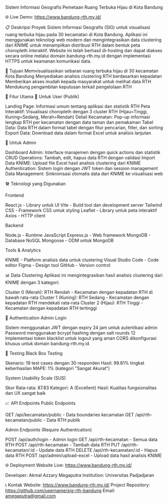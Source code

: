 Sistem Informasi Geografis Pemetaan Ruang Terbuka Hijau di Kota Bandung

🌐 Live Demo: https://www.bandung-rth.my.id/

📋 Deskripsi Proyek
Sistem Informasi Geografis (SIG) untuk visualisasi ruang terbuka hijau pada 30 kecamatan di Kota Bandung. Aplikasi ini menggunakan teknologi web modern dan mengintegrasikan data clustering dari KNIME untuk menampilkan distribusi RTH dalam bentuk peta choropleth interaktif.
Website ini telah berhasil di-hosting dan dapat diakses secara online melalui domain bandung-rth.my.id dengan implementasi HTTPS untuk keamanan komunikasi data.

🎯 Tujuan
Memvisualisasikan sebaran ruang terbuka hijau di 30 kecamatan Kota Bandung
Menyediakan analisis clustering RTH berdasarkan kepadatan
Memberikan akses mudah kepada masyarakat untuk melihat data RTH
Mendukung pengambilan keputusan terkait pengelolaan RTH

🚀 Fitur Utama
👥 Untuk User (Publik)

Landing Page: Informasi umum tentang aplikasi dan statistik RTH
Peta Interaktif: Visualisasi choropleth dengan 3 cluster RTH (Hijau=Tinggi, Kuning=Sedang, Merah=Rendah)
Detail Kecamatan: Pop-up informasi lengkap RTH per kecamatan dengan data taman dan pemakaman
Tabel Data: Data RTH dalam format tabel dengan fitur pencarian, filter, dan sorting
Export Data: Download data dalam format Excel untuk analisis lanjutan

🔐 Untuk Admin

Dashboard Admin: Interface manajemen dengan quick actions dan statistik
CRUD Operations: Tambah, edit, hapus data RTH dengan validasi
Import Data KNIME: Upload file Excel hasil analisis clustering dari KNIME
Authentication: Sistem login dengan JWT token dan session management
Data Management: Sinkronisasi otomatis data dari KNIME ke visualisasi web

🛠️ Teknologi yang Digunakan

Frontend

React.js - Library untuk UI
Vite - Build tool dan development server
Tailwind CSS - Framework CSS untuk styling
Leaflet - Library untuk peta interaktif
Axios - HTTP client

Backend

Node.js - Runtime JavaScript
Express.js - Web framework
MongoDB - Database NoSQL
Mongoose - ODM untuk MongoDB

Tools & Analytics

KNIME - Platform analisis data untuk clustering
Visual Studio Code - Code editor
Figma - Design tool
GitHub - Version control

📊 Data Clustering
Aplikasi ini mengintegrasikan hasil analisis clustering dari KNIME dengan 3 kategori:

Cluster 0 (Merah): RTH Rendah - Kecamatan dengan kepadatan RTH di bawah rata-rata
Cluster 1 (Kuning): RTH Sedang - Kecamatan dengan kepadatan RTH mendekati rata-rata
Cluster 2 (Hijau): RTH Tinggi - Kecamatan dengan kepadatan RTH tertinggi

🔐 Authentication
Admin Login

Sistem menggunakan JWT dengan expiry 24 jam untuk autentikasi admin
Password menggunakan bcrypt hashing dengan salt rounds 12
Implementasi token blacklist untuk logout yang aman
CORS dikonfigurasi khusus untuk domain bandung-rth.my.id

🧪 Testing
Black Box Testing

Skenario: 19 test cases dengan 30 responden
Hasil: 99.81% tingkat keberhasilan
MAPE: 1% (kategori "Sangat Akurat")

System Usability Scale (SUS)

Skor Rata-rata: 87.83
Kategori: A (Excellent)
Hasil: Kualitas fungsionalitas dan UX sangat baik

📈 API Endpoints
Public Endpoints

GET /api/kecamatan/public - Data boundaries kecamatan
GET /api/rth-kecamatan/public - Data RTH publik

Admin Endpoints (Require Authentication)

POST /api/auth/login - Admin login
GET /api/rth-kecamatan - Semua data RTH
POST /api/rth-kecamatan - Tambah data RTH
PUT /api/rth-kecamatan/:id - Update data RTH
DELETE /api/rth-kecamatan/:id - Hapus data RTH
POST /api/admin/upload-excel - Upload data hasil analisis KNIME

🌐 Deployment
Website Live: https://www.bandung-rth.my.id/

Developer: Akmal Azzary Megaputra
Institution: Universitas Padjadjaran

📞 Kontak
Website: https://www.bandung-rth.my.id/
Project Repository: https://github.com/username/sig-rth-bandung
Email: amegaputra@gmail.com
